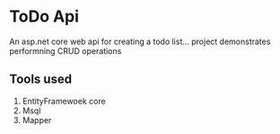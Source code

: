 # ToDo Api
An asp.net core web api for creating a todo list... project demonstrates performning CRUD operations

## Tools used
1. EntityFramewoek core
2. Msql
3. Mapper
